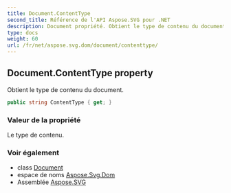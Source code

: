 ```yaml
---
title: Document.ContentType
second_title: Référence de l'API Aspose.SVG pour .NET
description: Document propriété. Obtient le type de contenu du document.
type: docs
weight: 60
url: /fr/net/aspose.svg.dom/document/contenttype/
---
```

## Document.ContentType property

Obtient le type de contenu du document.

```csharp
public string ContentType { get; }
```

### Valeur de la propriété

Le type de contenu.

### Voir également

* class [Document](../)
* espace de noms [Aspose.Svg.Dom](../../document/)
* Assemblée [Aspose.SVG](../../../)


